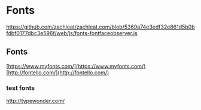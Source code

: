 # Fonts
https://github.com/zachleat/zachleat.com/blob/5369a74e3edf32e861d5b0bfdbf0177dbc3e596f/web/js/fonts-fontfaceobserver.js

## Fonts
[https://www.myfonts.com/](https://www.myfonts.com/)
[http://fontello.com/](http://fontello.com/)

### test fonts
http://typewonder.com/

